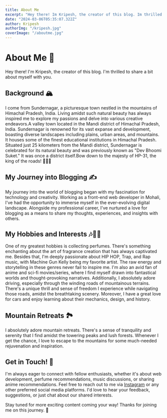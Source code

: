 ```yaml
---
title: About Me
excerpt: "Hey there! Im Kripesh, the creator of this blog. Im thrilled to share a bit about myself with you."
date: "2024-03-06T05:35:07.322Z"
author: Kripesh
authorImg: "/kripesh.jpg"
coverImage: "/aboutme.jpg"
---
```


# About Me 🌟

Hey there! I'm Kripesh, the creator of this blog. I'm thrilled to share a bit about myself with you.

## Background 🏔️

I come from Sundernagar, a picturesque town nestled in the mountains of Himachal Pradesh, India. Living amidst such natural beauty has always inspired me to explore my passions and delve into various creative endeavors.A valley town located in the Mandi district of Himachal Pradesh, India. Sundernagar is renowned for its vast expanse and development, boasting diverse landscapes including plains, urban areas, and mountains. It houses some of the finest educational institutions in Himachal Pradesh. Situated just 25 kilometers from the Mandi district, Sundernagar is celebrated for its natural beauty and was previously known as "Dev Bhoomi Suket." It was once a district itself.Bow down to the majesty of HP-31, the king of the roads! 🌟🚗👑

## My Journey into Blogging ✍️

My journey into the world of blogging began with my fascination for technology and creativity. Working as a front-end web developer in Mohali, I've had the opportunity to immerse myself in the ever-evolving digital landscape. Alongside my professional career, I've nurtured a love for blogging as a means to share my thoughts, experiences, and insights with others.

## My Hobbies and Interests 🎶🎨🚗

One of my greatest hobbies is collecting perfumes. There's something enchanting about the art of fragrance creation that has always captivated me. Besides that, I'm deeply passionate about HIP HOP, Trap, and Rap music, with Machine Gun Kelly being my favorite artist. The raw energy and storytelling in these genres never fail to inspire me. I'm also an avid fan of anime and sci-fi movies/series, where I find myself drawn into fantastical worlds and thought-provoking narratives. Additionally, I absolutely adore driving, especially through the winding roads of mountainous terrains. There's a unique thrill and sense of freedom I experience while navigating those roads, amidst the breathtaking scenery. Moreover, I have a great love for cars and enjoy learning about their mechanics, design, and history.

## Mountain Retreats 🏞️

I absolutely adore mountain retreats. There's a sense of tranquility and serenity that I find amidst the towering peaks and lush forests. Whenever I get the chance, I love to escape to the mountains for some much-needed rejuvenation and inspiration.

## Get in Touch! 📩

I'm always eager to connect with fellow enthusiasts, whether it's about web development, perfume recommendations, music discussions, or sharing anime recommendations. Feel free to reach out to me via [Instagram](https://www.instagram.com/kripeshpapi/) or any other preferred social media platforms. I'd love to hear your feedback, suggestions, or just chat about our shared interests.

Stay tuned for more exciting content coming your way! Thanks for joining me on this journey. 🚀
